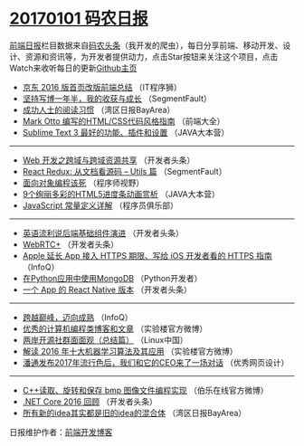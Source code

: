 # [20170101 码农日报](2017/01/01.md)

[前端日报](http://caibaojian.com/c/news)栏目数据来自[码农头条](http://hao.caibaojian.com/)（我开发的爬虫），每日分享前端、移动开发、设计、资源和资讯等，为开发者提供动力，点击Star按钮来关注这个项目，点击Watch来收听每日的更新[Github主页](https://github.com/kujian/frontendDaily)
* [京东 2016 版首页改版前端总结](http://hao.caibaojian.com/20183.html) （IT程序狮）
* [坚持写博一年半，我的收获与成长](http://hao.caibaojian.com/20167.html) （SegmentFault）
* [成功人士的阅读习惯](http://hao.caibaojian.com/20129.html) （湾区日报BayArea）
* [Mark Otto 编写的HTML/CSS代码风格指南](http://hao.caibaojian.com/20242.html) （前端大全）
* [Sublime Text 3 最好的功能、插件和设置](http://hao.caibaojian.com/20151.html) （JAVA大本营）

***
* [Web 开发之跨域与跨域资源共享](http://hao.caibaojian.com/20164.html) （开发者头条）
* [React Redux: 从文档看源码 &#8211; Utils 篇](http://hao.caibaojian.com/20168.html) （SegmentFault）
* [面向对象编程该死](http://hao.caibaojian.com/20175.html) （程序师视野）
* [9个绚丽多彩的HTML5进度条动画赏析](http://hao.caibaojian.com/20152.html) （JAVA大本营）
* [JavaScript 常量定义详解](http://hao.caibaojian.com/20155.html) （程序员俱乐部）

***
* [英语流利说后端基础组件演进](http://hao.caibaojian.com/20156.html) （开发者头条）
* [WebRTC+](http://hao.caibaojian.com/20162.html) （开发者头条）
* [Apple 延长 App 接入 HTTPS 期限、写给 iOS 开发者看的 HTTPS 指南](http://hao.caibaojian.com/20123.html) （InfoQ）
* [在Python应用中使用MongoDB](http://hao.caibaojian.com/20241.html) （Python开发者）
* [一个 App 的 React Native 版本](http://hao.caibaojian.com/20163.html) （开发者头条）

***
* [跨越巅峰，迈向成熟](http://hao.caibaojian.com/20120.html) （InfoQ）
* [优秀的计算机编程类博客和文章](http://hao.caibaojian.com/20246.html) （实验楼官方微博）
* [两岸开源社群面面观（总结篇）](http://hao.caibaojian.com/20136.html) （Linux中国）
* [解读 2016 年十大机器学习算法及其应用](http://hao.caibaojian.com/20179.html) （实验楼官方微博）
* [潘通发布2017年流行色后，我们和它的CEO来了一场对话](http://hao.caibaojian.com/20186.html) （优秀网页设计）

***
* [C++读取、旋转和保存 bmp 图像文件编程实现](http://hao.caibaojian.com/20188.html) （伯乐在线官方微博）
* [.NET Core 2016 回顾](http://hao.caibaojian.com/20157.html) （开发者头条）
* [所有新的idea其实都是旧的idea的混合体](http://hao.caibaojian.com/20236.html) （湾区日报BayArea）

日报维护作者：[前端开发博客](http://caibaojian.com/) 